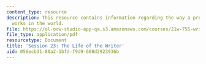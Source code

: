 ```yaml
---
content_type: resource
description: This resource contains information regarding the way a professional writer
  works in the world.
file: https://ol-ocw-studio-app-qa.s3.amazonaws.com/courses/21w-755-writing-and-reading-short-stories-spring-2012/056ecb3180a21bfdf9d9608d2923936b_MIT21W_755S12_ses23.pdf
file_type: application/pdf
resourcetype: Document
title: 'Session 23: The Life of the Writer'
uid: 056ecb31-80a2-1bfd-f9d9-608d2923936b
---
```

